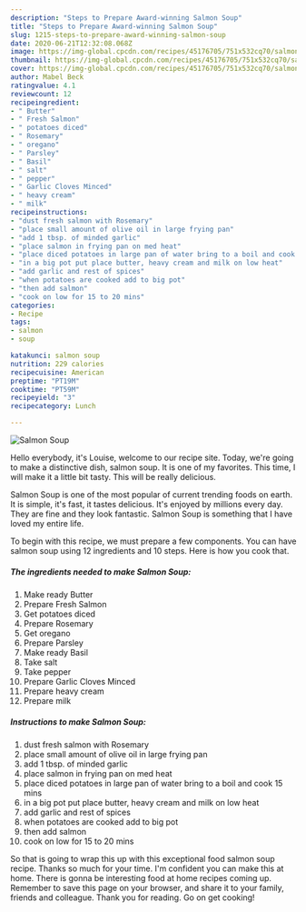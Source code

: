 ```yaml
---
description: "Steps to Prepare Award-winning Salmon Soup"
title: "Steps to Prepare Award-winning Salmon Soup"
slug: 1215-steps-to-prepare-award-winning-salmon-soup
date: 2020-06-21T12:32:08.068Z
image: https://img-global.cpcdn.com/recipes/45176705/751x532cq70/salmon-soup-recipe-main-photo.jpg
thumbnail: https://img-global.cpcdn.com/recipes/45176705/751x532cq70/salmon-soup-recipe-main-photo.jpg
cover: https://img-global.cpcdn.com/recipes/45176705/751x532cq70/salmon-soup-recipe-main-photo.jpg
author: Mabel Beck
ratingvalue: 4.1
reviewcount: 12
recipeingredient:
- " Butter"
- " Fresh Salmon"
- " potatoes diced"
- " Rosemary"
- " oregano"
- " Parsley"
- " Basil"
- " salt"
- " pepper"
- " Garlic Cloves Minced"
- " heavy cream"
- " milk"
recipeinstructions:
- "dust fresh salmon with Rosemary"
- "place small amount of olive oil in large frying pan"
- "add 1 tbsp. of minded garlic"
- "place salmon in frying pan on med heat"
- "place diced potatoes in large pan of water bring to a boil and cook 15 mins"
- "in a big pot put place butter, heavy cream and milk on low heat"
- "add garlic and rest of spices"
- "when potatoes are cooked add to big pot"
- "then add salmon"
- "cook on low for 15 to 20 mins"
categories:
- Recipe
tags:
- salmon
- soup

katakunci: salmon soup 
nutrition: 229 calories
recipecuisine: American
preptime: "PT19M"
cooktime: "PT59M"
recipeyield: "3"
recipecategory: Lunch

---
```



![Salmon Soup](https://img-global.cpcdn.com/recipes/45176705/751x532cq70/salmon-soup-recipe-main-photo.jpg)

Hello everybody, it's Louise, welcome to our recipe site. Today, we're going to make a distinctive dish, salmon soup. It is one of my favorites. This time, I will make it a little bit tasty. This will be really delicious.



Salmon Soup is one of the most popular of current trending foods on earth. It is simple, it's fast, it tastes delicious. It's enjoyed by millions every day. They are fine and they look fantastic. Salmon Soup is something that I have loved my entire life.


To begin with this recipe, we must prepare a few components. You can have salmon soup using 12 ingredients and 10 steps. Here is how you cook that.

<!--inarticleads1-->

##### The ingredients needed to make Salmon Soup:

1. Make ready  Butter
1. Prepare  Fresh Salmon
1. Get  potatoes diced
1. Prepare  Rosemary
1. Get  oregano
1. Prepare  Parsley
1. Make ready  Basil
1. Take  salt
1. Take  pepper
1. Prepare  Garlic Cloves Minced
1. Prepare  heavy cream
1. Prepare  milk




<!--inarticleads2-->

##### Instructions to make Salmon Soup:

1. dust fresh salmon with Rosemary
1. place small amount of olive oil in large frying pan
1. add 1 tbsp. of minded garlic
1. place salmon in frying pan on med heat
1. place diced potatoes in large pan of water bring to a boil and cook 15 mins
1. in a big pot put place butter, heavy cream and milk on low heat
1. add garlic and rest of spices
1. when potatoes are cooked add to big pot
1. then add salmon
1. cook on low for 15 to 20 mins




So that is going to wrap this up with this exceptional food salmon soup recipe. Thanks so much for your time. I'm confident you can make this at home. There is gonna be interesting food at home recipes coming up. Remember to save this page on your browser, and share it to your family, friends and colleague. Thank you for reading. Go on get cooking!
